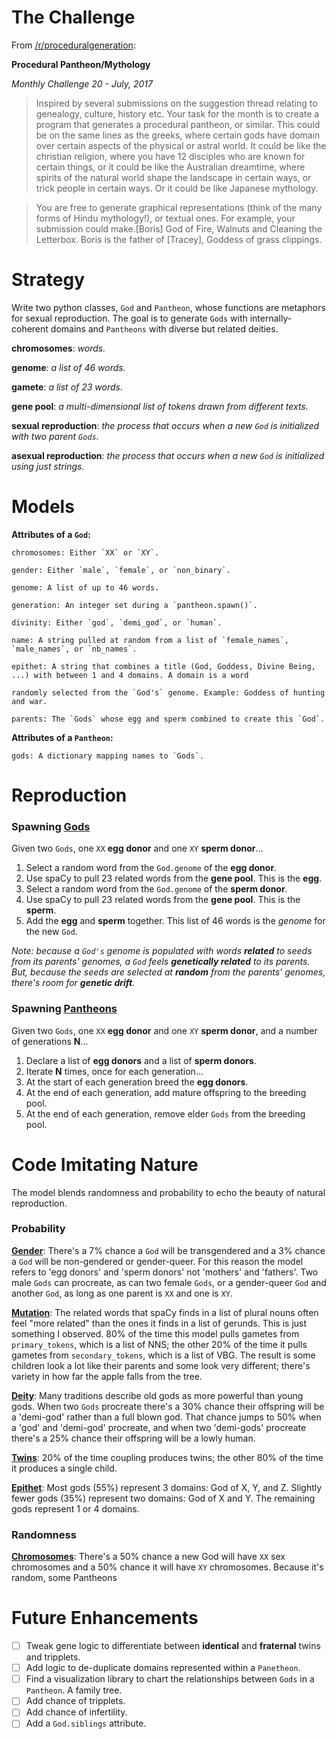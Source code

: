 # The Challenge

From [/r/proceduralgeneration](https://www.reddit.com/r/proceduralgeneration/comments/6lt82x/monthly_challenge_20_july_2017_procedural/):

**Procedural Pantheon/Mythology**

_Monthly Challenge 20 - July, 2017_

> Inspired by several submissions on the suggestion thread relating to genealogy, culture, history etc. Your task for the month is to create a program that generates a procedural pantheon, or similar. This could be on the same lines as the greeks, where certain gods have domain over certain aspects of the physical or astral world. It could be like the christian religion, where you have 12 disciples who are known for certain things, or it could be like the Australian dreamtime, where spirits of the natural world shape the landscape in certain ways, or trick people in certain ways. Or it could be like Japanese mythology.

> You are free to generate graphical representations (think of the many forms of Hindu mythology!), or textual ones. For example, your submission could make.[Boris] God of Fire, Walnuts and Cleaning the Letterbox. Boris is the father of [Tracey], Goddess of grass clippings.


# Strategy

Write two python classes, `God` and `Pantheon`, whose functions are metaphors for sexual reproduction. The goal is to generate `Gods` with internally-coherent domains and `Pantheons` with diverse but related deities.

**chromosomes**: _words._

**genome**: _a list of 46 words._

**gamete**: _a list of 23 words._

**gene pool**: _a multi-dimensional list of tokens drawn from different texts._

**sexual reproduction**: _the process that occurs when a new `God` is initialized with two parent `Gods`._

**asexual reproduction**: _the process that occurs when a new `God` is initialized using just strings._


# Models

**Attributes of a `God`:**

```
chromosomes: Either `XX` or `XY`.

gender: Either `male`, `female`, or `non_binary`.

genome: A list of up to 46 words.

generation: An integer set during a `pantheon.spawn()`.

divinity: Either `god`, `demi_god`, or `human`.

name: A string pulled at random from a list of `female_names`, `male_names`, or `nb_names`.

epithet: A string that combines a title (God, Goddess, Divine Being, ...) with between 1 and 4 domains. A domain is a word 

randomly selected from the `God's` genome. Example: Goddess of hunting and war.

parents: The `Gods` whose egg and sperm combined to create this `God`.
```

**Attributes of a `Pantheon`:**

```
gods: A dictionary mapping names to `Gods`.
```

# Reproduction

### Spawning [Gods](https://github.com/carawarner/procgen/blob/master/pantheon/scripts/gods.py)

Given two `Gods`, one `XX` **egg donor** and one `XY` **sperm donor**...

1. Select a random word from the `God.genome` of the **egg donor**.
1. Use spaCy to pull 23 related words from the **gene pool**. This is the **egg**.
1. Select a random word from the `God.genome` of the **sperm donor**.
1. Use spaCy to pull 23 related words from the **gene pool**. This is the **sperm**.
1. Add the **egg** and **sperm** together. This list of 46 words is the *genome* for the new `God`.

_Note: because a `God's` genome is populated with words **related** to seeds from its parents' genomes, a `God` feels **genetically related** to its parents. But, because the seeds are selected at **random** from the parents' genomes, there's room for **genetic drift**._

### Spawning [Pantheons](https://github.com/carawarner/procgen/blob/master/pantheon/scripts/pantheons.py)

Given two `Gods`, one `XX` **egg donor** and one `XY` **sperm donor**, and a number of generations **N**...

1. Declare a list of **egg donors** and a list of **sperm donors**.
1. Iterate **N** times, once for each generation...
1. At the start of each generation breed the **egg donors**.
1. At the end of each generation, add mature offspring to the breeding pool.
1. At the end of each generation, remove elder `Gods` from the breeding pool.


# Code Imitating Nature

The model blends randomness and probability to echo the beauty of natural reproduction.

### Probability

**[Gender](https://github.com/carawarner/procgen/blob/master/pantheon/scripts/gods.py#L26-L35)**: There's a 7% chance a `God` will be transgendered and a 3% chance a `God` will be non-gendered or gender-queer. For this reason the model refers to 'egg donors' and 'sperm donors' not 'mothers' and 'fathers'. Two male `Gods` can procreate, as can two female `Gods`, or a gender-queer `God` and another `God`, as long as one parent is `XX` and one is `XY`.

**[Mutation](https://github.com/carawarner/procgen/blob/master/pantheon/scripts/gods.py#L170-L172)**: The related words that spaCy finds in a list of plural nouns often feel "more related" than the ones it finds in a list of gerunds. This is just something I observed. 80% of the time this model pulls gametes from `primary_tokens`, which is a list of NNS; the other 20% of the time it pulls gametes from `secondary_tokens`, which is a list of VBG. The result is some children look a lot like their parents and some look very different; there's variety in how far the apple falls from the tree.

**[Deity](https://github.com/carawarner/procgen/blob/master/pantheon/scripts/gods.py#L26-L35)**: Many traditions describe old gods as more powerful than young gods. When two `Gods` procreate there's a 30% chance their offspring will be a 'demi-god' rather than a full blown god. That chance jumps to 50% when a 'god' and 'demi-god' procreate, and when two 'demi-gods' procreate there's a 25% chance their offspring will be a lowly human.

**[Twins](https://github.com/carawarner/procgen/blob/master/pantheon/scripts/pantheons.py#L48)**: 20% of the time coupling produces twins; the other 80% of the time it produces a single child. 

**[Epithet](https://github.com/carawarner/procgen/blob/master/pantheon/scripts/gods.py#L143)**: Most gods (55%) represent 3 domains: God of X, Y, and Z. Slightly fewer gods (35%) represent two domains: God of X and Y. The remaining gods represent 1  or 4 domains.

### Randomness

**[Chromosomes](https://github.com/carawarner/procgen/blob/master/pantheon/scripts/gods.py#L85)**: There's a 50% chance a new God will have `XX` sex chromosomes and a 50% chance it will have `XY` chromosomes. Because it's random, some Pantheons 


# Future Enhancements

- [ ] Tweak gene logic to differentiate between **identical** and **fraternal** twins and tripplets.
- [ ] Add logic to de-duplicate domains represented within a `Panetheon`.
- [ ] Find a visualization library to chart the relationships between `Gods` in a `Pantheon`. A family tree.
- [ ] Add chance of tripplets.
- [ ] Add chance of infertility.
- [ ] Add a `God.siblings` attribute.
